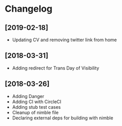 # Changelog

## [2019-02-18]
- Updating CV and removing twitter link from home 

## [2018-03-31]
- Adding redirect for Trans Day of Visibility

## [2018-03-26]
- Adding Danger
- Adding CI with CircleCI
- Adding stub test cases
- Cleanup of nimble file
- Declaring external deps for building with nimble

